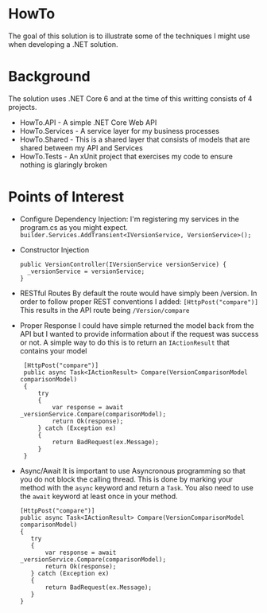 # HowTo 

The goal of this solution is to illustrate some of the techniques I might use when developing a .NET solution.

# Background

The solution uses .NET Core 6 and at the time of this writting consists of 4 projects. 

- HowTo.API - A simple .NET Core Web API
- HowTo.Services - A service layer for my business processes
- HowTo.Shared - This is a shared layer that consists of models that are shared between my API and Services
- HowTo.Tests - An xUnit project that exercises my code to ensure nothing is glaringly broken

# Points of Interest

- Configure Dependency Injection:
  I'm registering my services in the program.cs as you might expect.
  `builder.Services.AddTransient<IVersionService, VersionService>();`
- Constructor Injection
  ```
  public VersionController(IVersionService versionService) { 
    _versionService = versionService;
  }
  ```
- RESTful Routes
  By default the route would have simply been /version. In order to follow proper REST conventions I added:
  `[HttpPost("compare")]`
  This results in the API route being `/Version/compare`
  
- Proper Response
  I could have simple returned the model back from the API but I wanted to provide information about if the request was success or not. A simple way to do this is to return an `IActionResult` that contains your model
  ```
   [HttpPost("compare")]
   public async Task<IActionResult> Compare(VersionComparisonModel comparisonModel)
   {
       try
       {
           var response = await _versionService.Compare(comparisonModel);
           return Ok(response);
       } catch (Exception ex)
       {
           return BadRequest(ex.Message);
       }   
   }
   ```

- Async/Await
  It is important to use Asyncronous programming so that you do not block the calling thread. This is done by marking your method with the `async` keyword and return a `Task`. You also need to use the `await` keyword at least once in       your method.

    ```
   [HttpPost("compare")]
   public async Task<IActionResult> Compare(VersionComparisonModel comparisonModel)
   {
       try
       {
           var response = await _versionService.Compare(comparisonModel);
           return Ok(response);
       } catch (Exception ex)
       {
           return BadRequest(ex.Message);
       }   
   }
   ```
